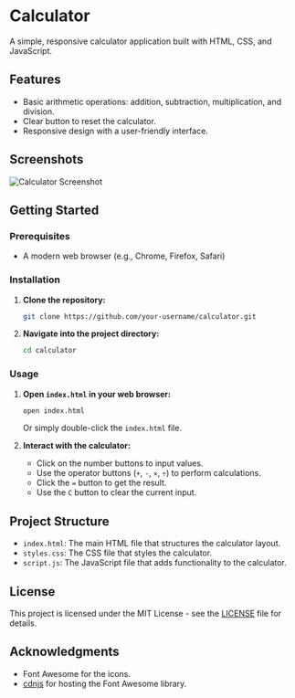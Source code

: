 # Calculator

A simple, responsive calculator application built with HTML, CSS, and JavaScript.

## Features

- Basic arithmetic operations: addition, subtraction, multiplication, and division.
- Clear button to reset the calculator.
- Responsive design with a user-friendly interface.

## Screenshots

![Calculator Screenshot](screenshot.png)

## Getting Started

### Prerequisites

- A modern web browser (e.g., Chrome, Firefox, Safari)

### Installation

1. **Clone the repository:**
   ```sh
   git clone https://github.com/your-username/calculator.git
   ```
2. **Navigate into the project directory:**
   ```sh
   cd calculator
   ```

### Usage

1. **Open `index.html` in your web browser:**
   ```sh
   open index.html
   ```
   Or simply double-click the `index.html` file.

2. **Interact with the calculator:**
   - Click on the number buttons to input values.
   - Use the operator buttons (`+`, `-`, `×`, `÷`) to perform calculations.
   - Click the `=` button to get the result.
   - Use the `C` button to clear the current input.

## Project Structure

- `index.html`: The main HTML file that structures the calculator layout.
- `styles.css`: The CSS file that styles the calculator.
- `script.js`: The JavaScript file that adds functionality to the calculator.

## License

This project is licensed under the MIT License - see the [LICENSE](LICENSE) file for details.

## Acknowledgments

- Font Awesome for the icons.
- [cdnjs](https://cdnjs.com/) for hosting the Font Awesome library.
